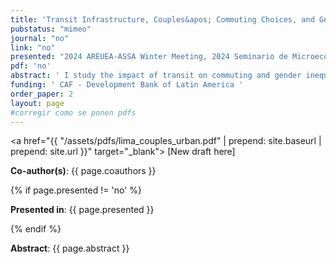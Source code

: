 ```yaml
---
title: 'Transit Infrastructure, Couples&apos; Commuting Choices, and Gender Earnings Inequality'
pubstatus: "mimeo"
journal: "no"
link: "no"
presented: "2024 AREUEA-ASSA Winter Meeting, 2024 Seminario de Microeconomia Aplicada (MAP),  17th North American Meeting of the Urban Economics Association, 12th European Meeting of the Urban Economics Association, 98th Conference of the Western Economic Association International, 2022 LACEA’s Urban Economics Network Meetings"
pdf: 'no' 
abstract: ' I study the impact of transit on commuting and gender inequality in single and married households. I propose a new channel through which transit infrastructure can affect married households: labor and commuting decisions are made jointly. When the husband increases his earnings, the household is more willing to sacrifice the wife&rsquo;s earnings to reduce the household&rsquo;s commuting costs. Therefore, improving the husband&rsquo;s prospects through reduced commute times (direct channel) can affect his wife&rsquo;s prospects (indirect channel) and vice-versa. I set up a general equilibrium model featuring single and married households and use it to study new transit infrastructure in Lima, Peru. In the counterfactual analysis, in areas that experienced the largest reductions in commuting times, the gender gap in real earnings among married households decreased by 12 percent. However, the gap remained unchanged among singles. To a first order, absent the indirect use channel and considering all locations in the city, the gender gap in dual-earner households would have decreased by about 23 percent more. '
funding: ' CAF - Development Bank of Latin America '
order_paper: 2
layout: page
#corregir como se ponen pdfs
---
```


<a href="{{ "/assets/pdfs/lima_couples_urban.pdf" | prepend: site.baseurl | prepend: site.url }}" target="_blank"> [New draft here] </a>

<p><b>Co-author(s)</b>: {{ page.coauthors }} </p>

{% if page.presented != 'no' %}
<p><b>Presented in</b>: {{ page.presented }} </p>
{% endif %}

<div class ="text"><p><b>Abstract</b>: {{ page.abstract }} </p></div>


